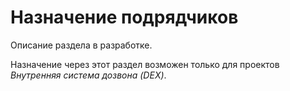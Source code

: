 # Назначение подрядчиков

Описание раздела в разработке.

Назначение через этот раздел возможен только для проектов *Внутренняя система дозвона (DEX)*.
